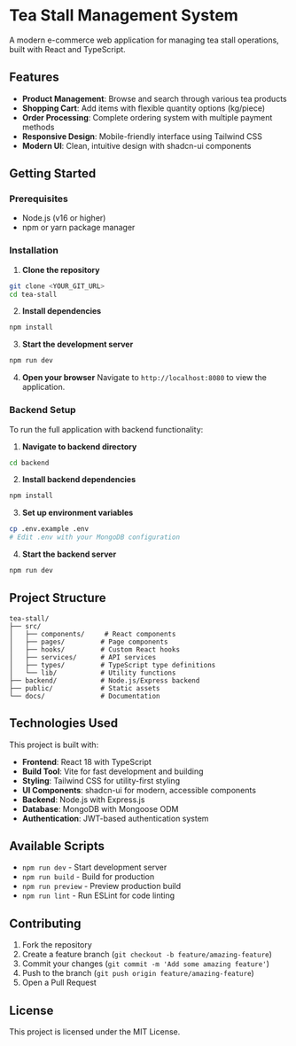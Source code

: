 # Tea Stall Management System

A modern e-commerce web application for managing tea stall operations, built with React and TypeScript.

## Features

- **Product Management**: Browse and search through various tea products
- **Shopping Cart**: Add items with flexible quantity options (kg/piece)
- **Order Processing**: Complete ordering system with multiple payment methods
- **Responsive Design**: Mobile-friendly interface using Tailwind CSS
- **Modern UI**: Clean, intuitive design with shadcn-ui components

## Getting Started

### Prerequisites

- Node.js (v16 or higher)
- npm or yarn package manager

### Installation

1. **Clone the repository**
```sh
git clone <YOUR_GIT_URL>
cd tea-stall
```

2. **Install dependencies**
```sh
npm install
```

3. **Start the development server**
```sh
npm run dev
```

4. **Open your browser**
Navigate to `http://localhost:8080` to view the application.

### Backend Setup

To run the full application with backend functionality:

1. **Navigate to backend directory**
```sh
cd backend
```

2. **Install backend dependencies**
```sh
npm install
```

3. **Set up environment variables**
```sh
cp .env.example .env
# Edit .env with your MongoDB configuration
```

4. **Start the backend server**
```sh
npm run dev
```

## Project Structure

```
tea-stall/
├── src/
│   ├── components/     # React components
│   ├── pages/         # Page components
│   ├── hooks/         # Custom React hooks
│   ├── services/      # API services
│   ├── types/         # TypeScript type definitions
│   └── lib/           # Utility functions
├── backend/           # Node.js/Express backend
├── public/            # Static assets
└── docs/              # Documentation
```

## Technologies Used

This project is built with:

- **Frontend**: React 18 with TypeScript
- **Build Tool**: Vite for fast development and building
- **Styling**: Tailwind CSS for utility-first styling
- **UI Components**: shadcn-ui for modern, accessible components
- **Backend**: Node.js with Express.js
- **Database**: MongoDB with Mongoose ODM
- **Authentication**: JWT-based authentication system

## Available Scripts

- `npm run dev` - Start development server
- `npm run build` - Build for production
- `npm run preview` - Preview production build
- `npm run lint` - Run ESLint for code linting

## Contributing

1. Fork the repository
2. Create a feature branch (`git checkout -b feature/amazing-feature`)
3. Commit your changes (`git commit -m 'Add some amazing feature'`)
4. Push to the branch (`git push origin feature/amazing-feature`)
5. Open a Pull Request

## License

This project is licensed under the MIT License.
